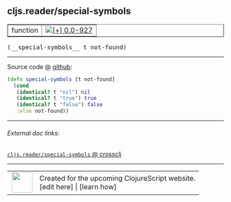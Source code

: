 ## cljs.reader/special-symbols



 <table border="1">
<tr>
<td>function</td>
<td><a href="https://github.com/cljsinfo/cljs-api-docs/tree/0.0-927"><img valign="middle" alt="[+] 0.0-927" title="Added in 0.0-927" src="https://img.shields.io/badge/+-0.0--927-lightgrey.svg"></a> </td>
</tr>
</table>


 <samp>
(__special-symbols__ t not-found)<br>
</samp>

---







Source code @ [github](https://github.com/clojure/clojurescript/blob/r1576/src/cljs/cljs/reader.cljs#L312-L317):

```clj
(defn special-symbols [t not-found]
  (cond
   (identical? t "nil") nil
   (identical? t "true") true
   (identical? t "false") false
   :else not-found))
```

<!--
Repo - tag - source tree - lines:

 <pre>
clojurescript @ r1576
└── src
    └── cljs
        └── cljs
            └── <ins>[reader.cljs:312-317](https://github.com/clojure/clojurescript/blob/r1576/src/cljs/cljs/reader.cljs#L312-L317)</ins>
</pre>

-->

---



###### External doc links:

[`cljs.reader/special-symbols` @ crossclj](http://crossclj.info/fun/cljs.reader.cljs/special-symbols.html)<br>

---

 <table>
<tr><td>
<img valign="middle" align="right" width="48px" src="http://i.imgur.com/Hi20huC.png">
</td><td>
Created for the upcoming ClojureScript website.<br>
[edit here] | [learn how]
</td></tr></table>

[edit here]:https://github.com/cljsinfo/cljs-api-docs/blob/master/cljsdoc/cljs.reader/special-symbols.cljsdoc
[learn how]:https://github.com/cljsinfo/cljs-api-docs/wiki/cljsdoc-files

<!--

This information was too distracting to show to readers, but I'll leave it
commented here since it is helpful to:

- pretty-print the data used to generate this document
- and show how to retrieve that data



The API data for this symbol:

```clj
{:ns "cljs.reader",
 :name "special-symbols",
 :type "function",
 :signature ["[t not-found]"],
 :source {:code "(defn special-symbols [t not-found]\n  (cond\n   (identical? t \"nil\") nil\n   (identical? t \"true\") true\n   (identical? t \"false\") false\n   :else not-found))",
          :title "Source code",
          :repo "clojurescript",
          :tag "r1576",
          :filename "src/cljs/cljs/reader.cljs",
          :lines [312 317]},
 :full-name "cljs.reader/special-symbols",
 :full-name-encode "cljs.reader/special-symbols",
 :history [["+" "0.0-927"]]}

```

Retrieve the API data for this symbol:

```clj
;; from Clojure REPL
(require '[clojure.edn :as edn])
(-> (slurp "https://raw.githubusercontent.com/cljsinfo/cljs-api-docs/catalog/cljs-api.edn")
    (edn/read-string)
    (get-in [:symbols "cljs.reader/special-symbols"]))
```

-->
